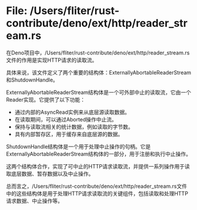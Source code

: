 # File: /Users/fliter/rust-contribute/deno/ext/http/reader_stream.rs

在Deno项目中，/Users/fliter/rust-contribute/deno/ext/http/reader_stream.rs文件的作用是实现HTTP请求的读取流。

具体来说，该文件定义了两个重要的结构体：ExternallyAbortableReaderStream和ShutdownHandle。

ExternallyAbortableReaderStream结构体是一个可外部中止的读取流，它由一个Reader实现。它提供了以下功能：
- 通过内部的AsyncRead实例来从底层源读取数据。
- 在读取期间，可以通过Aborted操作中止流。
- 保持与读取流相关的统计数据，例如读取的字节数。
- 具有内部暂存区，用于缓存来自底层源的数据。

ShutdownHandle结构体是一个用于处理中止操作的句柄。它是ExternallyAbortableReaderStream结构体的一部分，用于注册和执行中止操作。

这两个结构体合作，实现了可中止的HTTP请求读取流，并提供一系列操作用于读取底层数据、暂存数据以及中止操作。

总而言之，/Users/fliter/rust-contribute/deno/ext/http/reader_stream.rs文件中的这些结构体是用于处理HTTP请求读取流的关键组件，包括读取和处理HTTP请求数据、中止操作等。


